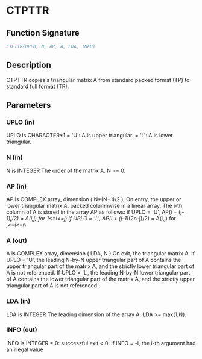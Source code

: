 # CTPTTR

## Function Signature

```fortran
CTPTTR(UPLO, N, AP, A, LDA, INFO)
```

## Description


 CTPTTR copies a triangular matrix A from standard packed format (TP)
 to standard full format (TR).

## Parameters

### UPLO (in)

UPLO is CHARACTER*1 = 'U': A is upper triangular. = 'L': A is lower triangular.

### N (in)

N is INTEGER The order of the matrix A. N >= 0.

### AP (in)

AP is COMPLEX array, dimension ( N*(N+1)/2 ), On entry, the upper or lower triangular matrix A, packed columnwise in a linear array. The j-th column of A is stored in the array AP as follows: if UPLO = 'U', AP(i + (j-1)*j/2) = A(i,j) for 1<=i<=j; if UPLO = 'L', AP(i + (j-1)*(2n-j)/2) = A(i,j) for j<=i<=n.

### A (out)

A is COMPLEX array, dimension ( LDA, N ) On exit, the triangular matrix A. If UPLO = 'U', the leading N-by-N upper triangular part of A contains the upper triangular part of the matrix A, and the strictly lower triangular part of A is not referenced. If UPLO = 'L', the leading N-by-N lower triangular part of A contains the lower triangular part of the matrix A, and the strictly upper triangular part of A is not referenced.

### LDA (in)

LDA is INTEGER The leading dimension of the array A. LDA >= max(1,N).

### INFO (out)

INFO is INTEGER = 0: successful exit < 0: if INFO = -i, the i-th argument had an illegal value

